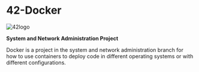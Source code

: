 # 42-Docker

![42logo](https://upload.wikimedia.org/wikipedia/commons/thumb/8/8d/42_Logo.svg/240px-42_Logo.svg.png)

**System and Network Administration Project**

Docker is a project in the system and network administration branch for how to use containers to deploy code in different operating systems or with different configurations.
